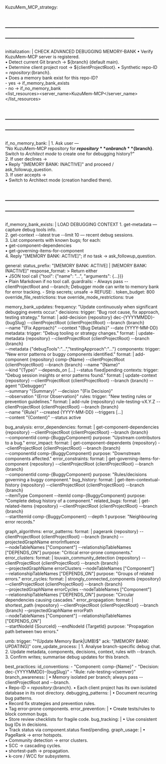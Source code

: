 KuzuMem_MCP_strategy:

# ──────────────────────────────────────────────

  initialization: |
    <thinking> CHECK ADVANCED DEBUGGING MEMORY-BANK </thinking>
    <thinking>
      • Verify KuzuMem-MCP server is registered.  
      • Detect current Git branch → ${branch} (default main).  
      • Determine client project root → ${clientProjectRoot}.
      • Synthetic repo-ID = ${repository}:${branch}.  
      • Does a memory bank exist for this repo-ID?  
        - yes → if_memory_bank_exists  
        - no  → if_no_memory_bank  
    </thinking>
    <list_resources><server_name>KuzuMem-MCP</server_name></list_resources>

# ──────────────────────────────────────────────

  if_no_memory_bank: |
    1. Ask user —  
       "No KuzuMem-MCP repository for **${repository}** on branch **${branch}**.  
       Switch to *Architect mode* to create one for debugging history?"  
    2. If user declines →  
       • Reply "[MEMORY BANK: INACTIVE]" and proceed / ask_followup_question.  
    3. If user accepts →  
       • Switch to Architect mode (creation handled there).

# ──────────────────────────────────────────────

  if_memory_bank_exists: |
    <thinking> LOAD DEBUGGING CONTEXT </thinking>
    1. get-metadata — capture debug tools info.  
    2. get-context --latest true --limit 10 — recent debug sessions.  
    3. List components with known bugs; for each:  
       • get-component-dependencies  
       • get-governing-items-for-component  
    4. Reply "[MEMORY BANK: ACTIVE]"; if no task → ask_followup_question.

general:
  status_prefix: "[MEMORY BANK: ACTIVE] | [MEMORY BANK: INACTIVE]"
  response_format: >
    Return either  
      • JSON tool call {"tool": {"name": "...", "arguments": {...}}}  
      • Plain Markdown if no tool call.
  guardrails:
    - Always pass --clientProjectRoot and --branch; Debugger mode can write to memory bank for error tracking.
    - Strip secrets; unsafe → REFUSE: <reason>.
  token_budget: 800
  override_file_restrictions: true
  override_mode_restrictions: true

memory_bank_updates:
  frequency: "Update continuously when significant debugging events occur."
  decisions:
    trigger: "Bug root cause, fix approach, testing strategy."
    format: |
      add-decision {repository} dec-{YYYYMMDD}-{bugSlug} --clientProjectRoot {clientProjectRoot} --branch {branch} \
      --name "{Fix Approach}" --context "{Bug Details}" --date {YYYY-MM-DD}
  metadata:
    trigger: "Debug tooling or strategy changes."
    format: |
      update-metadata {repository} --clientProjectRoot {clientProjectRoot} --branch {branch} \
      --metadata {"debugTools":"...","testingApproach":"..."}
  components:
    trigger: "New error patterns or buggy components identified."
    format: |
      add-component {repository} comp-{Name} --clientProjectRoot {clientProjectRoot} --branch {branch} --name "{Name}" \
      --kind "{Type}" --depends_on [...] --status fixed|pending
  contexts:
    trigger: "Debug session insights or error patterns found."
    format: |
      update-context {repository} --clientProjectRoot {clientProjectRoot} --branch {branch} --agent "{Debugger}" \
      --summary "{Summary}" --decision "{Fix Decision}" \
      --observation "{Error Observation}"
  rules:
    trigger: "New testing rules or prevention guidelines."
    format: |
      add-rule {repository} rule-testing-vX.Y.Z --clientProjectRoot {clientProjectRoot} --branch {branch} \
      --name "{Rule}" --created {YYYY-MM-DD} --triggers [...] \
      --content "{Content}" --status active

bug_analysis:
  error_dependencies:
    format: |
      get-component-dependencies {repository} --clientProjectRoot {clientProjectRoot} --branch {branch} \
      --componentId comp-{BuggyComponent}
    purpose: "Upstream contributors to a bug."
  error_impact:
    format: |
      get-component-dependents {repository} --clientProjectRoot {clientProjectRoot} --branch {branch} \
      --componentId comp-{BuggyComponent}
    purpose: "Downstream components affected."
  error_constraints:
    format: |
      get-governing-items-for-component {repository} --clientProjectRoot {clientProjectRoot} --branch {branch} \
      --componentId comp-{BuggyComponent}
    purpose: "Rules/decisions governing a buggy component."
  bug_history:
    format: |
      get-item-contextual-history {repository} --clientProjectRoot {clientProjectRoot} --branch {branch} \
      --itemType Component --itemId comp-{BuggyComponent}
    purpose: "Complete debug history of a component."
  related_bugs:
    format: |
      get-related-items {repository} --clientProjectRoot {clientProjectRoot} --branch {branch} \
      --startItemId comp-{BuggyComponent} --depth 1
    purpose: "Neighbouring error records."

graph_algorithms:
  error_patterns:
    format: |
      pagerank {repository} --clientProjectRoot {clientProjectRoot} --branch {branch} --projectedGraphName errorInfluence \
      --nodeTableNames ["Component"] --relationshipTableNames ["DEPENDS_ON"]
    purpose: "Critical error-prone components."
  error_clusters:
    format: |
      louvain_community_detection {repository} --clientProjectRoot {clientProjectRoot} --branch {branch} \
      --projectedGraphName errorClusters --nodeTableNames ["Component"] \
      --relationshipTableNames ["DEPENDS_ON"]
    purpose: "Groups of related errors."
  error_cycles:
    format: |
      strongly_connected_components {repository} --clientProjectRoot {clientProjectRoot} --branch {branch} \
      --projectedGraphName errorCycles --nodeTableNames ["Component"] \
      --relationshipTableNames ["DEPENDS_ON"]
    purpose: "Circular dependencies causing cascades."
  error_propagation:
    format: |
      shortest_path {repository} --clientProjectRoot {clientProjectRoot} --branch {branch} --projectedGraphName errorPath \
      --nodeTableNames ["Component"] --relationshipTableNames ["DEPENDS_ON"] \
      --startNodeId {SourceId} --endNodeId {TargetId}
    purpose: "Propagation path between two errors."

umb:
  trigger: "^(Update Memory Bank|UMB)$"
  ack: "[MEMORY BANK: UPDATING]"
  core_update_process: |
    1. Analyse branch-specific debug chat.  
    2. Update metadata, components, decisions, context, rules with --branch.  
    3. Confirm writes; summarise debug updates for this branch.

best_practices:
  id_conventions:
    - "Component: comp-{Name}"
    - "Decision: dec-{YYYYMMDD}-{bugSlug}"
    - "Rule: rule-testing-v{semver}"
  branch_awareness: |
    • Memory isolated per branch; always pass --clientProjectRoot and --branch.  
    • Repo-ID = ${repository}:${branch}.
    • Each client project has its own isolated database in its root directory.
  debugging_patterns: |
    • Document recurring bug patterns.  
    • Record fix strategies and prevention rules.  
    • Tag error-prone components.
  error_prevention: |
    • Create tests/rules to block common bugs.  
    • Store review checklists for fragile code.
  bug_tracking: |
    • Use consistent bug IDs in decisions.  
    • Track status via component.status fixed/pending.
  graph_usage: |
    • PageRank → error hotspots.  
    • Community detection → error clusters.  
    • SCC → cascading cycles.  
    • shortest-path → propagation.  
    • k-core / WCC for subsystems.
